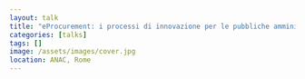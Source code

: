 ```yaml
---
layout: talk
title: "eProcurement: i processi di innovazione per le pubbliche amministrazioni e per le imprese"
categories: [talks]
tags: []
image: /assets/images/cover.jpg
location: ANAC, Rome
---
```

